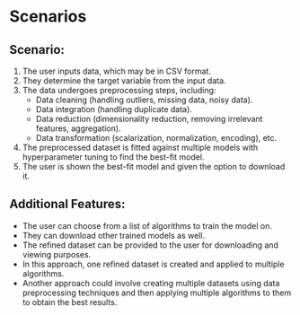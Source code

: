 <h1>Scenarios</h1>

<h2>Scenario:</h2>

<ol>
  <li>The user inputs data, which may be in CSV format.</li>
  <li>They determine the target variable from the input data.</li>
  <li>The data undergoes preprocessing steps, including:
    <ul>
      <li>Data cleaning (handling outliers, missing data, noisy data).</li>
      <li>Data integration (handling duplicate data).</li>
      <li>Data reduction (dimensionality reduction, removing irrelevant features, aggregation).</li>
      <li>Data transformation (scalarization, normalization, encoding), etc.</li>
    </ul>
  </li>
  <li>The preprocessed dataset is fitted against multiple models with hyperparameter tuning to find the best-fit model.</li>
  <li>The user is shown the best-fit model and given the option to download it.</li>
</ol>

<h2>Additional Features:</h2>

<ul>
  <li>The user can choose from a list of algorithms to train the model on.</li>
  <li>They can download other trained models as well.</li>
  <li>The refined dataset can be provided to the user for downloading and viewing purposes.</li>
  <li>In this approach, one refined dataset is created and applied to multiple algorithms.</li>
  <li>Another approach could involve creating multiple datasets using data preprocessing techniques and then applying multiple algorithms to them to obtain the best results.</li>
</ul>

